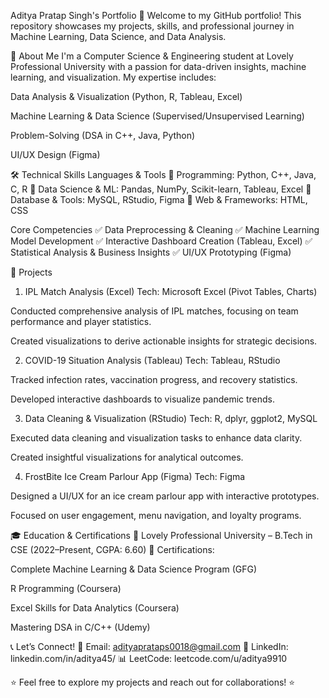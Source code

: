 Aditya Pratap Singh's Portfolio 🚀
Welcome to my GitHub portfolio! This repository showcases my projects, skills, and professional journey in Machine Learning, Data Science, and Data Analysis.

📌 About Me
I'm a Computer Science & Engineering student at Lovely Professional University with a passion for data-driven insights, machine learning, and visualization. My expertise includes:

Data Analysis & Visualization (Python, R, Tableau, Excel)

Machine Learning & Data Science (Supervised/Unsupervised Learning)

Problem-Solving (DSA in C++, Java, Python)

UI/UX Design (Figma)

🛠️ Technical Skills
Languages & Tools
📌 Programming: Python, C++, Java, C, R
📌 Data Science & ML: Pandas, NumPy, Scikit-learn, Tableau, Excel
📌 Database & Tools: MySQL, RStudio, Figma
📌 Web & Frameworks: HTML, CSS

Core Competencies
✅ Data Preprocessing & Cleaning
✅ Machine Learning Model Development
✅ Interactive Dashboard Creation (Tableau, Excel)
✅ Statistical Analysis & Business Insights
✅ UI/UX Prototyping (Figma)

🚀 Projects
1. IPL Match Analysis (Excel)
Tech: Microsoft Excel (Pivot Tables, Charts)

Conducted comprehensive analysis of IPL matches, focusing on team performance and player statistics.

Created visualizations to derive actionable insights for strategic decisions.

2. COVID-19 Situation Analysis (Tableau)
Tech: Tableau, RStudio

Tracked infection rates, vaccination progress, and recovery statistics.

Developed interactive dashboards to visualize pandemic trends.

3. Data Cleaning & Visualization (RStudio)
Tech: R, dplyr, ggplot2, MySQL

Executed data cleaning and visualization tasks to enhance data clarity.

Created insightful visualizations for analytical outcomes.

4. FrostBite Ice Cream Parlour App (Figma)
Tech: Figma

Designed a UI/UX for an ice cream parlour app with interactive prototypes.

Focused on user engagement, menu navigation, and loyalty programs.

🎓 Education & Certifications
🏫 Lovely Professional University – B.Tech in CSE (2022–Present, CGPA: 6.60)
📜 Certifications:

Complete Machine Learning & Data Science Program (GFG)

R Programming (Coursera)

Excel Skills for Data Analytics (Coursera)

Mastering DSA in C/C++ (Udemy)

📞 Let’s Connect!
📧 Email: adityaprataps0018@gmail.com
🔗 LinkedIn: linkedin.com/in/aditya45/
📊 LeetCode: leetcode.com/u/aditya9910

⭐ Feel free to explore my projects and reach out for collaborations! ⭐

